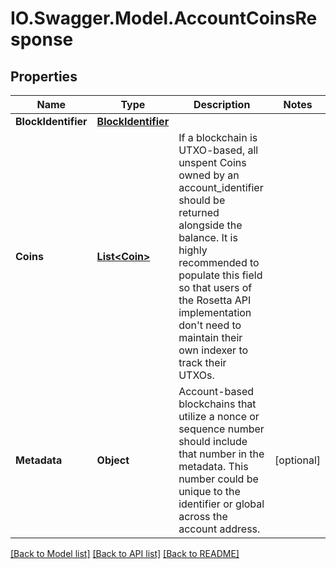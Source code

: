 # IO.Swagger.Model.AccountCoinsResponse
## Properties

Name | Type | Description | Notes
------------ | ------------- | ------------- | -------------
**BlockIdentifier** | [**BlockIdentifier**](BlockIdentifier.md) |  | 
**Coins** | [**List&lt;Coin&gt;**](Coin.md) | If a blockchain is UTXO-based, all unspent Coins owned by an account_identifier should be returned alongside the balance. It is highly recommended to populate this field so that users of the Rosetta API implementation don&#x27;t need to maintain their own indexer to track their UTXOs. | 
**Metadata** | **Object** | Account-based blockchains that utilize a nonce or sequence number should include that number in the metadata. This number could be unique to the identifier or global across the account address. | [optional] 

[[Back to Model list]](../README.md#documentation-for-models) [[Back to API list]](../README.md#documentation-for-api-endpoints) [[Back to README]](../README.md)

